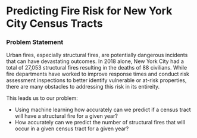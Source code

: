 # Predicting Fire Risk for New York City Census Tracts

### Problem Statement 

Urban fires, especially structural fires, are potentially dangerous incidents that can have devastating outcomes. In 2018 alone, New York City had a total of 27,053 structural fires resulting in the deaths of 88 civilians. While fire departments have worked to improve response times and conduct risk assessment inspections to better identify vulnerable or at-risk properties, there are many obstacles to addressing this risk in its entireity.

This leads us to our problem:
- Using machine learning how accurately can we predict if a census tract will have a structural fire for a given year?
- How accurately can we predict the number of structural fires that will occur in a given census tract for a given year?
